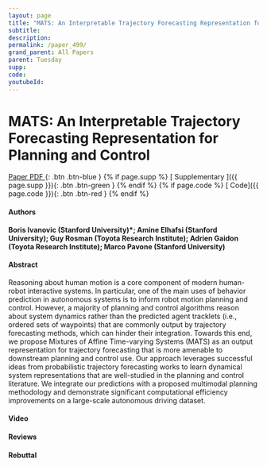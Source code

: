 ```yaml
---
layout: page
title: "MATS: An Interpretable Trajectory Forecasting Representation for Planning and Control"
subtitle: 
description:
permalink: /paper_499/
grand_parent: All Papers
parent: Tuesday
supp: 
code: 
youtubeId: 
---
```


# MATS: An Interpretable Trajectory Forecasting Representation for Planning and Control

[<i class="fa fa-file-text-o" aria-hidden="true"></i> Paper PDF ](https://drive.google.com/file/d/1kQ3I2AYhC01Pc-BNBu7I_J54m85H82a-/view){: .btn .btn-blue } {% if page.supp %} [<i class="fa fa-file-text-o" aria-hidden="true"></i> Supplementary ]({{ page.supp }}){: .btn .btn-green } {% endif %} {% if page.code %} [<i class="fa fa-github" aria-hidden="true"></i> Code]({{ page.code }}){: .btn .btn-red }
{% endif %}

#### Authors
**Boris Ivanovic (Stanford University)*; Amine Elhafsi (Stanford University); Guy Rosman (Toyota Research Institute); Adrien Gaidon (Toyota Research Institute); Marco Pavone (Stanford University)**

#### Abstract
Reasoning about human motion is a core component of modern human-robot interactive systems. In particular, one of the main uses of behavior prediction in autonomous systems is to inform robot motion planning and control. However, a majority of planning and control algorithms reason about system dynamics rather than the predicted agent tracklets (i.e., ordered sets of waypoints) that are commonly output by trajectory forecasting methods, which can hinder their integration. Towards this end, we propose Mixtures of Affine Time-varying Systems (MATS) as an output representation for trajectory forecasting that is more amenable to downstream planning and control use. Our approach leverages successful ideas from probabilistic trajectory forecasting works to learn dynamical system representations that are well-studied in the planning and control literature. We integrate our predictions with a proposed multimodal planning methodology and demonstrate significant computational efficiency improvements on a large-scale autonomous driving dataset.

#### Video 

#### Reviews

#### Rebuttal
